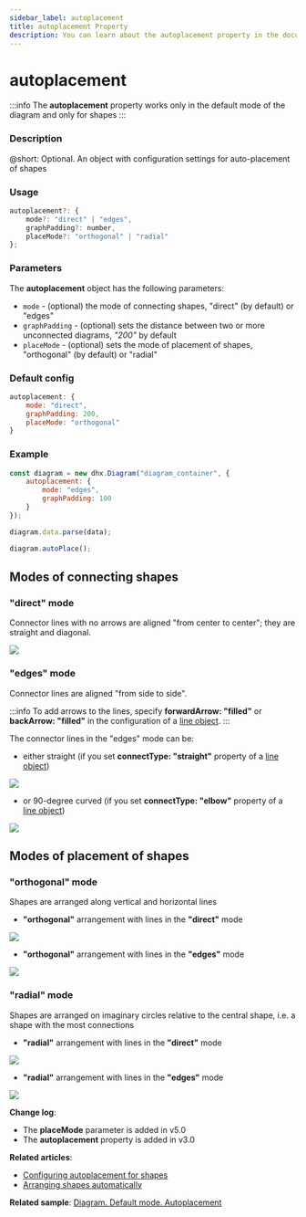 ```yaml
---
sidebar_label: autoplacement
title: autoplacement Property
description: You can learn about the autoplacement property in the documentation of the DHTMLX JavaScript Diagram library. Browse developer guides and API reference, try out code examples and live demos, and download a free 30-day evaluation version of DHTMLX Diagram.
---
```


# autoplacement

:::info
The **autoplacement** property works only in the default mode of the diagram and only for shapes
:::

### Description

@short: Optional. An object with configuration settings for auto-placement of shapes

### Usage

~~~js
autoplacement?: {
	mode?: "direct" | "edges",
	graphPadding?: number,
	placeMode?: "orthogonal" | "radial"
};
~~~

### Parameters

The **autoplacement** object has the following parameters:

- `mode` - (optional) the mode of connecting shapes, "direct" (by default) or "edges"
- `graphPadding` - (optional) sets the distance between two or more unconnected diagrams, *"200"* by default
- `placeMode` - (optional) sets the mode of placement of shapes, "orthogonal" (by default) or "radial"

### Default config

~~~js
autoplacement: {
	mode: "direct",
	graphPadding: 200,
	placeMode: "orthogonal"
}
~~~

### Example

~~~js
const diagram = new dhx.Diagram("diagram_container", {
    autoplacement: {
		mode: "edges",
		graphPadding: 100
	}
});

diagram.data.parse(data);

diagram.autoPlace();
~~~

## Modes of connecting shapes

### "direct" mode

Connector lines with no arrows are aligned "from center to center"; they are straight and diagonal.

![](../../assets/direct_mode.png) 

### "edges" mode

Connector lines are aligned "from side to side". 

:::info 
To add arrows to the lines, specify **forwardArrow: "filled"** or **backArrow: "filled"** in the configuration of a [line object](../../../lines/configuration_properties/).
:::

The connector lines in the "edges" mode can be:
  - either straight (if you set **connectType: "straight"** property of a [line object](../../../lines/configuration_properties/))

![](../../assets/edges_straight_mode.png)

  - or 90-degree curved (if you set **connectType: "elbow"** property of a [line object](../../../lines/configuration_properties/))

![](../../assets/edges_mode.png)


## Modes of placement of shapes

### "orthogonal" mode

Shapes are arranged along vertical and horizontal lines

- **"orthogonal"** arrangement with lines in the **"direct"** mode

![](../../assets/direct_ortogonal.png)


- **"orthogonal"** arrangement with lines in the **"edges"** mode

![](../../assets/edges_ortogonal.png)


### "radial" mode

Shapes are arranged on imaginary circles relative to the central shape, i.e. a shape with the most connections

- **"radial"** arrangement with lines in the **"direct"** mode

![](../../assets/direct_radial.png)

- **"radial"** arrangement with lines in the **"edges"** mode

![](../../assets/edges_radial.png)

**Change log**:

- The **placeMode** parameter is added in v5.0
- The **autoplacement** property is added in v3.0

**Related articles**:

- [Configuring autoplacement for shapes](../../../guides/diagram/configuration/#configuring-autoplacement-for-shapes)
- [Arranging shapes automatically](../../../guides/manipulating_items/#arranging-shapes-automatically)

**Related sample**: [Diagram. Default mode. Autoplacement](https://snippet.dhtmlx.com/f3uekgjw)
